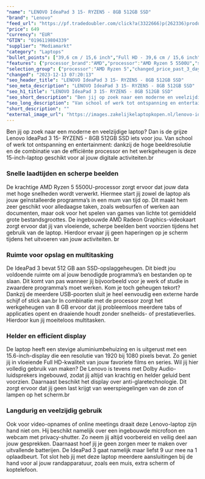 ```yaml
---
"name": "LENOVO IdeaPad 3 15- RYZEN5 - 8GB 512GB SSD"
"brand": "Lenovo"
"feed_url": "https://pf.tradedoubler.com/click?a(3322666)p(262336)product(50617-1720375)ttid(3)url(https%3A%2F%2Fwww.mediamarkt.nl%2Fnl%2Fproduct%2F_lenovo-ideapad-3-15-ryzen5-8gb-512gb-ssd-1720375.html%3Futm_source%3Dtradedoubler%26utm_medium%3Daff-comparison%26utm_term%3D1720375)"
"price": 649
"currency": "EUR"
"GTIN": "0196119804339"
"supplier": "Mediamarkt"
"category": "Laptops"
"bullet_points": ["39,6 cm / 15,6 inch","Full HD - 39,6 cm / 15,6 inch","SSD , 512 GB , M.2 via PCIe","1x USB 2.0, 1x USB 3.2 Gen 1, 1x USB-C® 3.2 Gen 1 (support data transfer only), 1x HDMI® 1.4b, 1x Card reader, 1x Headphone / microphone combo jack (3.5mm), 1x Power connector","Lithium polymer","35.9 cm x 1.99 cm x 23.7 cm /"]
"features": {"processor_brand":"AMD","processor":"AMD Ryzen 5 5500U","scope_of_delivery":"1x laptop, 1x AC-adapter, 1x handleiding","memory_size":"8 GB","additional_update_information":"Voor zover op de afbeeldingen apps worden getoond, geldt dat MediaMarkt niet kan garanderen dat de apps tijdens de volledige levensduur van het product goed zullen blijven functioneren. Dit hangt af van het beleid van de fabrikant.","product_introduction_date":"2021-11-12","bluetooth":"Ja","hard_disk_1":"SSD , 512 GB , M.2 via PCIe","battery_life":"9 u","manufacturer_guarantee":"2 jaar","touchscreen":"Nee","product_width":"35,9 cm","manufacturer_supported_software_updates":"Onbekend","number_of_processor_cores":"6","dimensions_weight":"35.9 cm x 1.99 cm x 23.7 cm /","processor_model":"Ryzen™ 5","product_height":"1,99 cm","image_quality":"Full HD","memory_speeds":"3200 MHz","integrated_mike":"Ja","speakers":"Ja","convertibility":"Vast scherm","screen_diagonal_inches":"15,6 inch","model_year":"2021","shipping_costs":"0.00","screen_type":"Mat scherm","product_depth":"23,7 cm","battery_capacity":"45 Wh","weight":"2,11 kg","wlan_standards":"WiFi 6 (802.11AX)","bluetooth_version":"5.2","delivery_time":"1","brightness":"300 cd/m²","image_ratio":"16:9","product_manufacturer":"LENOVO","height":"1,99 cm","screen_diagonal_cm":"39,6 cm","screen_diagonal_cm_inch":"39,6 cm / 15,6 inch","connections":"1x USB 2.0, 1x USB 3.2 Gen 1, 1x USB-C® 3.2 Gen 1 (support data transfer only), 1x HDMI® 1.4b, 1x Card reader, 1x Headphone / microphone combo jack (3.5mm), 1x Power connector","color":"Grijs","battery_type":"Lithium polymer","product_type":"Laptop","capacity_of_1_hard_disk":"512 GB","type_of_1_hard_disk":"SSD","short_description":"\"15.6 inch Full HD • AMD Ryzen 5 5500U • 8 GB • 512 GB SSD • AMD Radeon Graphics ( )\"","front_camera":"Ja","resolution":"1920 x 1080","integrated_webcam":"Ja","update_policy":"Onbekend","total_storage_space_in_gb":"512 GB","wlan":"Ja","processor_speed_with_turbo":"4.0 GHz","ram_type":"DDR4","previous_price":"","manufacturer_part_number":"82KU01KEMH","ram_configuration":"4GB Soldered DDR4-3200 + 4GB SO-DIMM DDR4-3200","depth":"23,7 cm","card_reader":"Ja","total_storage_space":"512 GB"}
"selection_group": {"processor":"AMD Ryzen 5","changed_price_past_3_days":false,"product_family":"Ideapad"}
"changed": "2023-12-13 07:20:13"
"seo_header_title": "LENOVO IdeaPad 3 15- RYZEN5 - 8GB 512GB SSD"
"seo_meta_description": "LENOVO IdeaPad 3 15- RYZEN5 - 8GB 512GB SSD"
"seo_h1_title": "LENOVO IdeaPad 3 15- RYZEN5 - 8GB 512GB SSD"
"seo_short_description": "Ben jij op zoek naar een moderne en veelzijdige laptop? Dan is de grijze Lenovo IdeaPad 3 15- RYZEN5 - 8GB 512GB SSD iets voor jou."
"seo_long_description": "Van school of werk tot ontspanning en entertainment: dankzij de hoge beeldresolutie en de combinatie van de efficiënte processor en het werkgeheugen is deze 15-inch-laptop geschikt voor al jouw digitale activiteiten. <lt/>br<gt/> <h3>Snelle laadtijden en scherpe beelden</h3> De krachtige AMD Ryzen 5 5500U-processor zorgt ervoor dat jouw data met hoge snelheden wordt verwerkt. Hiermee start jij zowel de laptop als jouw geïnstalleerde programma’s in een mum van tijd op. Dit maakt hem zeer geschikt voor alledaagse taken, zoals websurfen of werken aan documenten, maar ook voor het spelen van games van lichte tot gemiddeld grote bestandsgroottes. De ingebouwde AMD Radeon Graphics-videokaart zorgt ervoor dat jij van vloeiende, scherpe beelden bent voorzien tijdens het gebruik van de laptop. Hierdoor ervaar jij geen haperingen op je scherm tijdens het uitvoeren van jouw activiteiten. <lt/>br<gt/> <h3>Ruimte voor opslag en multitasking</h3> De IdeaPad 3 bevat 512 GB aan SSD-opslaggeheugen. Dit biedt jou voldoende ruimte om al jouw benodigde programma’s en bestanden op te slaan. Dit komt van pas wanneer jij bijvoorbeeld voor je werk of studie in zwaardere programma’s moet werken. Kom je toch geheugen tekort? Dankzij de meerdere USB-poorten sluit je heel eenvoudig een externe harde schijf of stick aan. <lt/>br<gt/> In combinatie met de processor zorgt het werkgeheugen van 8 GB ervoor dat jij probleemloos meerdere tabs of applicaties opent en draaiende houdt zonder snelheids- of prestatieverlies. Hierdoor kun jij moeiteloos multitasken. <h3>Helder en efficïent display</h3> De laptop heeft een stevige aluminiumbehuizing en is uitgerust met een 15. 6-inch-display die een resolutie van 1920 bij 1080 pixels bevat. Zo geniet jij in vloeiende Full HD-kwaliteit van jouw favoriete films en series. Wil jij hier volledig gebruik van maken? De Lenovo is tevens met Dolby Audio-luidsprekers ingebouwd, zodat jij altijd van krachtig en helder geluid bent voorzien. Daarnaast beschikt het display over anti-glaretechnologie. Dit zorgt ervoor dat jij geen last krijgt van weerspiegelingen van de zon of lampen op het scherm. <lt/>br<gt/> <h3>Langdurig en veelzijdig gebruik</h3> Ook voor video-opnames of online meetings draait deze Lenovo-laptop zijn hand niet om. Hij beschikt namelijk over een ingebouwde microfoon en webcam met privacy-shutter. Zo neem jij altijd voorbereid en veilig deel aan jouw gesprekken. Daarnaast hoef jij je geen zorgen meer te maken over uitvallende batterijen. De IdeaPad 3 gaat namelijk maar liefst 9 uur mee na 1 oplaadbeurt. Tot slot heb jij met deze laptop meerdere aansluitingen bij de hand voor al jouw randapparatuur, zoals een muis, extra scherm of koptelefoon."
"short_description": ""
"external_image_url": "https://images.zakelijkelaptopkopen.nl/lenovo-ideapad-3-15-ryzen5-8gb-512gb-ssd-1720375.webp"
---
```


Ben jij op zoek naar een moderne en veelzijdige laptop? Dan is de grijze Lenovo IdeaPad 3 15- RYZEN5 - 8GB 512GB SSD iets voor jou. Van school of werk tot ontspanning en entertainment: dankzij de hoge beeldresolutie en de combinatie van de efficiënte processor en het werkgeheugen is deze 15-inch-laptop geschikt voor al jouw digitale activiteiten.<lt/>br<gt/> <h3>Snelle laadtijden en scherpe beelden</h3> De krachtige AMD Ryzen 5 5500U-processor zorgt ervoor dat jouw data met hoge snelheden wordt verwerkt. Hiermee start jij zowel de laptop als jouw geïnstalleerde programma’s in een mum van tijd op. Dit maakt hem zeer geschikt voor alledaagse taken, zoals websurfen of werken aan documenten, maar ook voor het spelen van games van lichte tot gemiddeld grote bestandsgroottes. De ingebouwde AMD Radeon Graphics-videokaart zorgt ervoor dat jij van vloeiende, scherpe beelden bent voorzien tijdens het gebruik van de laptop. Hierdoor ervaar jij geen haperingen op je scherm tijdens het uitvoeren van jouw activiteiten. <lt/>br<gt/> <h3>Ruimte voor opslag en multitasking</h3> De IdeaPad 3 bevat 512 GB aan SSD-opslaggeheugen. Dit biedt jou voldoende ruimte om al jouw benodigde programma’s en bestanden op te slaan. Dit komt van pas wanneer jij bijvoorbeeld voor je werk of studie in zwaardere programma’s moet werken. Kom je toch geheugen tekort? Dankzij de meerdere USB-poorten sluit je heel eenvoudig een externe harde schijf of stick aan.<lt/>br<gt/> In combinatie met de processor zorgt het werkgeheugen van 8 GB ervoor dat jij probleemloos meerdere tabs of applicaties opent en draaiende houdt zonder snelheids- of prestatieverlies. Hierdoor kun jij moeiteloos multitasken. <h3>Helder en efficïent display</h3> De laptop heeft een stevige aluminiumbehuizing en is uitgerust met een 15.6-inch-display die een resolutie van 1920 bij 1080 pixels bevat. Zo geniet jij in vloeiende Full HD-kwaliteit van jouw favoriete films en series. Wil jij hier volledig gebruik van maken? De Lenovo is tevens met Dolby Audio-luidsprekers ingebouwd, zodat jij altijd van krachtig en helder geluid bent voorzien. Daarnaast beschikt het display over anti-glaretechnologie. Dit zorgt ervoor dat jij geen last krijgt van weerspiegelingen van de zon of lampen op het scherm.<lt/>br<gt/> <h3>Langdurig en veelzijdig gebruik</h3> Ook voor video-opnames of online meetings draait deze Lenovo-laptop zijn hand niet om. Hij beschikt namelijk over een ingebouwde microfoon en webcam met privacy-shutter. Zo neem jij altijd voorbereid en veilig deel aan jouw gesprekken. Daarnaast hoef jij je geen zorgen meer te maken over uitvallende batterijen. De IdeaPad 3 gaat namelijk maar liefst 9 uur mee na 1 oplaadbeurt. Tot slot heb jij met deze laptop meerdere aansluitingen bij de hand voor al jouw randapparatuur, zoals een muis, extra scherm of koptelefoon.